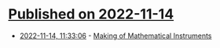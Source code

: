 # [Published on 2022-11-14](index.md)

* [2022-11-14, 11:33:06](https://news.ycombinator.com/item?id=33592636) - [Making of Mathematical Instruments](https://www.c82.net/blog/?id=90)
